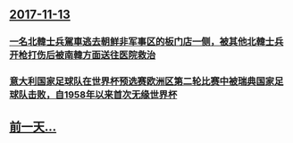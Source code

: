 ## [2017-11-13](/zh/news/2017/11/13/index.md)

### [一名北韓士兵駕車逃去朝鲜非军事区的板门店一侧，被其他北韓士兵开枪打伤后被南韓方面送往医院救治 ](/zh/news/2017/11/13/一名北韓士兵駕車逃去朝鲜非军事区的板门店一侧-被其他北韓士兵开枪打伤后被南韓方面送往医院救治.md)
### [意大利国家足球队在世界杯预选赛欧洲区第二轮比赛中被瑞典国家足球队击败，自1958年以来首次无缘世界杯 ](/zh/news/2017/11/13/意大利国家足球队在世界杯预选赛欧洲区第二轮比赛中被瑞典国家足球队击败-自1958年以来首次无缘世界杯.md)
## [前一天...](/zh/news/2017/11/12/index.md)

